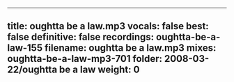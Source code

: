 
---
title: oughtta be a law.mp3
vocals: false
best: false
definitive: false
recordings: oughtta-be-a-law-155
filename: oughtta be a law.mp3
mixes: oughtta-be-a-law-mp3-701
folder: 2008-03-22/oughtta be a law
weight: 0
---
